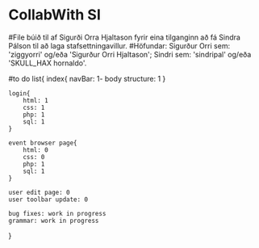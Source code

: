 # CollabWith SI
#File búið til af Sigurði Orra Hjaltason fyrir eina tilganginn að fá Sindra Pálson til að laga stafsettningavillur.
#Höfundar: Sigurður Orri sem: 'ziggyorri' og/eða 'Sigurður Orri Hjaltason'; Sindri sem: 'sindripal' og/eða 'SKULL_HAX hornaldo'.

#to do list{
	index{
		navBar: 1-
		body structure: 1
	}

	login{
		html: 1
		css: 1
		php: 1
		sql: 1
	}

	event browser page{
		html: 0
		css: 0
		php: 1
		sql: 1
	}

	user edit page: 0
	user toolbar update: 0

	bug fixes: work in progress
	grammar: work in progress
}